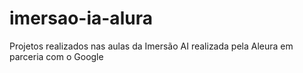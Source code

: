 # imersao-ia-alura
Projetos realizados nas aulas da Imersão AI realizada pela Aleura em parceria com o Google
